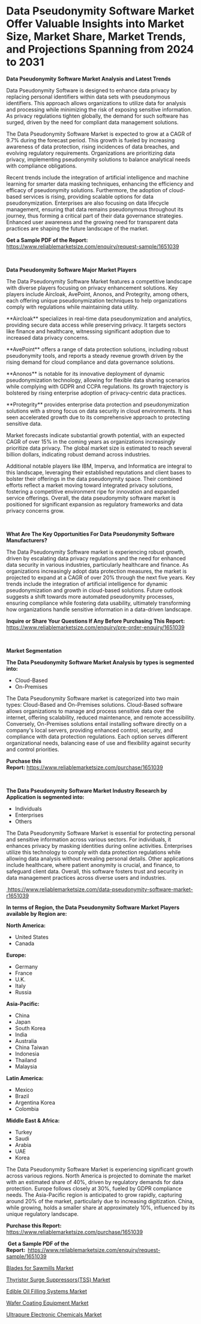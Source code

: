 <p><h1>Data Pseudonymity Software Market Offer Valuable Insights into Market Size, Market Share, Market Trends, and Projections Spanning from 2024 to 2031</h1></p><p><strong>Data Pseudonymity Software Market Analysis and Latest Trends</strong></p>
<p><p>Data Pseudonymity Software is designed to enhance data privacy by replacing personal identifiers within data sets with pseudonymous identifiers. This approach allows organizations to utilize data for analysis and processing while minimizing the risk of exposing sensitive information. As privacy regulations tighten globally, the demand for such software has surged, driven by the need for compliant data management solutions.</p><p>The Data Pseudonymity Software Market is expected to grow at a CAGR of 9.7% during the forecast period. This growth is fueled by increasing awareness of data protection, rising incidences of data breaches, and evolving regulatory requirements. Organizations are prioritizing data privacy, implementing pseudonymity solutions to balance analytical needs with compliance obligations. </p><p>Recent trends include the integration of artificial intelligence and machine learning for smarter data masking techniques, enhancing the efficiency and efficacy of pseudonymity solutions. Furthermore, the adoption of cloud-based services is rising, providing scalable options for data pseudonymization. Enterprises are also focusing on data lifecycle management, ensuring that data remains pseudonymous throughout its journey, thus forming a critical part of their data governance strategies. Enhanced user awareness and the growing need for transparent data practices are shaping the future landscape of the market.</p></p>
<p><strong>Get a Sample PDF of the Report:&nbsp;</strong> <a href="https://www.reliablemarketsize.com/enquiry/request-sample/1651039?utm_campaign=1131&utm_medium=2&utm_source=Github&utm_content=ia&utm_term=08122024&utm_id=data-pseudonymity-software">https://www.reliablemarketsize.com/enquiry/request-sample/1651039</a></p>
<p>&nbsp;</p>
<p><strong>Data Pseudonymity Software Major Market Players</strong></p>
<p><p>The Data Pseudonymity Software Market features a competitive landscape with diverse players focusing on privacy enhancement solutions. Key players include Aircloak, AvePoint, Anonos, and Protegrity, among others, each offering unique pseudonymization techniques to help organizations comply with regulations while maintaining data utility.</p><p>**Aircloak** specializes in real-time data pseudonymization and analytics, providing secure data access while preserving privacy. It targets sectors like finance and healthcare, witnessing significant adoption due to increased data privacy concerns.</p><p>**AvePoint** offers a range of data protection solutions, including robust pseudonymity tools, and reports a steady revenue growth driven by the rising demand for cloud compliance and data governance solutions.</p><p>**Anonos** is notable for its innovative deployment of dynamic pseudonymization technology, allowing for flexible data sharing scenarios while complying with GDPR and CCPA regulations. Its growth trajectory is bolstered by rising enterprise adoption of privacy-centric data practices.</p><p>**Protegrity** provides enterprise data protection and pseudonymization solutions with a strong focus on data security in cloud environments. It has seen accelerated growth due to its comprehensive approach to protecting sensitive data.</p><p>Market forecasts indicate substantial growth potential, with an expected CAGR of over 15% in the coming years as organizations increasingly prioritize data privacy. The global market size is estimated to reach several billion dollars, indicating robust demand across industries.</p><p>Additional notable players like IBM, Imperva, and Informatica are integral to this landscape, leveraging their established reputations and client bases to bolster their offerings in the data pseudonymity space. Their combined efforts reflect a market moving toward integrated privacy solutions, fostering a competitive environment ripe for innovation and expanded service offerings. Overall, the data pseudonymity software market is positioned for significant expansion as regulatory frameworks and data privacy concerns grow.</p></p>
<p>&nbsp;</p>
<p><strong>What Are The Key Opportunities For Data Pseudonymity Software Manufacturers?</strong></p>
<p><p>The Data Pseudonymity Software market is experiencing robust growth, driven by escalating data privacy regulations and the need for enhanced data security in various industries, particularly healthcare and finance. As organizations increasingly adopt data protection measures, the market is projected to expand at a CAGR of over 20% through the next five years. Key trends include the integration of artificial intelligence for dynamic pseudonymization and growth in cloud-based solutions. Future outlook suggests a shift towards more automated pseudonymity processes, ensuring compliance while fostering data usability, ultimately transforming how organizations handle sensitive information in a data-driven landscape.</p></p>
<p><strong>Inquire or Share Your Questions If Any Before Purchasing This Report:</strong> <a href="https://www.reliablemarketsize.com/enquiry/pre-order-enquiry/1651039?utm_campaign=1131&utm_medium=2&utm_source=Github&utm_content=ia&utm_term=08122024&utm_id=data-pseudonymity-software">https://www.reliablemarketsize.com/enquiry/pre-order-enquiry/1651039</a></p>
<p>&nbsp;</p>
<p><strong>Market Segmentation</strong></p>
<p><strong>The Data Pseudonymity Software Market Analysis by types is segmented into:</strong></p>
<p><ul><li>Cloud-Based</li><li>On-Premises</li></ul></p>
<p><p>The Data Pseudonymity Software market is categorized into two main types: Cloud-Based and On-Premises solutions. Cloud-Based software allows organizations to manage and process sensitive data over the internet, offering scalability, reduced maintenance, and remote accessibility. Conversely, On-Premises solutions entail installing software directly on a company's local servers, providing enhanced control, security, and compliance with data protection regulations. Each option serves different organizational needs, balancing ease of use and flexibility against security and control priorities.</p></p>
<p><strong>Purchase this Report:&nbsp;</strong><a href="https://www.reliablemarketsize.com/purchase/1651039?utm_campaign=1131&utm_medium=2&utm_source=Github&utm_content=ia&utm_term=08122024&utm_id=data-pseudonymity-software">https://www.reliablemarketsize.com/purchase/1651039</a></p>
<p>&nbsp;</p>
<p><strong>The Data Pseudonymity Software Market Industry Research by Application is segmented into:</strong></p>
<p><ul><li>Individuals</li><li>Enterprises</li><li>Others</li></ul></p>
<p><p>The Data Pseudonymity Software Market is essential for protecting personal and sensitive information across various sectors. For individuals, it enhances privacy by masking identities during online activities. Enterprises utilize this technology to comply with data protection regulations while allowing data analysis without revealing personal details. Other applications include healthcare, where patient anonymity is crucial, and finance, to safeguard client data. Overall, this software fosters trust and security in data management practices across diverse users and industries.</p></p>
<p><a href="https://www.reliablemarketsize.com/data-pseudonymity-software-market-r1651039?utm_campaign=1131&utm_medium=2&utm_source=Github&utm_content=ia&utm_term=08122024&utm_id=data-pseudonymity-software">&nbsp;https://www.reliablemarketsize.com/data-pseudonymity-software-market-r1651039</a></p>
<p><strong>In terms of Region, the Data Pseudonymity Software Market Players available by Region are:</strong></p>
<p>
    <p> <strong> North America: </strong>
        <ul>
            <li>United States</li>
            <li>Canada</li>
        </ul>
        </p> 
    <p> <strong> Europe: </strong>
        <ul>
            <li>Germany</li>
            <li>France</li>
            <li>U.K.</li>
            <li>Italy</li>
            <li>Russia</li>
        </ul>
        </p> 
    <p> <strong> Asia-Pacific: </strong>
        <ul>
            <li>China</li>
            <li>Japan</li>
            <li>South Korea</li>
            <li>India</li>
            <li>Australia</li>
            <li>China Taiwan</li>
            <li>Indonesia</li>
            <li>Thailand</li>
            <li>Malaysia</li>
        </ul>
        </p> 
    <p> <strong> Latin America: </strong>
        <ul>
            <li>Mexico</li>
            <li>Brazil</li>
            <li>Argentina Korea</li>
            <li>Colombia</li>
        </ul>
        </p> 
    <p> <strong> Middle East & Africa: </strong>
        <ul>
            <li>Turkey</li>
            <li>Saudi</li>
            <li>Arabia</li>
            <li>UAE</li>
            <li>Korea</li>
        </ul>
    </p>
    </p>
<p><p>The Data Pseudonymity Software Market is experiencing significant growth across various regions. North America is projected to dominate the market with an estimated share of 40%, driven by regulatory demands for data protection. Europe follows closely at 30%, fueled by GDPR compliance needs. The Asia-Pacific region is anticipated to grow rapidly, capturing around 20% of the market, particularly due to increasing digitization. China, while growing, holds a smaller share at approximately 10%, influenced by its unique regulatory landscape.</p></p>
<p><strong>Purchase this Report: </strong><a href="https://www.reliablemarketsize.com/purchase/1651039?utm_campaign=1131&utm_medium=2&utm_source=Github&utm_content=ia&utm_term=08122024&utm_id=data-pseudonymity-software">https://www.reliablemarketsize.com/purchase/1651039</a></p>
<p>&nbsp;<strong>Get a Sample PDF of the Report:&nbsp;&nbsp;</strong><a href="https://www.reliablemarketsize.com/enquiry/request-sample/1651039?utm_campaign=1131&utm_medium=2&utm_source=Github&utm_content=ia&utm_term=08122024&utm_id=data-pseudonymity-software">https://www.reliablemarketsize.com/enquiry/request-sample/1651039</a></p>
<p><strong></strong></p>
<p><p><a href="https://www.linkedin.com/pulse/blades-sawmills-market-assessment-predictive-metrics-future-cbvre?utm_campaign=1131&utm_medium=2&utm_source=Github&utm_content=ia&utm_term=08122024&utm_id=data-pseudonymity-software">Blades for Sawmills Market</a></p><p><a href="https://www.linkedin.com/pulse/t-insight-dial-ziosf?utm_campaign=1131&utm_medium=2&utm_source=Github&utm_content=ia&utm_term=08122024&utm_id=data-pseudonymity-software">Thyristor Surge Suppressors(TSS) Market</a></p><p><a href="https://www.linkedin.com/pulse/projected-market-growth-edible-oil-filling-systems-47-cagr-gaove?utm_campaign=1131&utm_medium=2&utm_source=Github&utm_content=ia&utm_term=08122024&utm_id=data-pseudonymity-software">Edible Oil Filling Systems Market</a></p><p><a href="https://www.linkedin.com/pulse/wafer-coating-equipment-market-growth-outlook-8cagr-challenges-iic1e?utm_campaign=1131&utm_medium=2&utm_source=Github&utm_content=ia&utm_term=08122024&utm_id=data-pseudonymity-software">Wafer Coating Equipment Market</a></p><p><a href="https://www.linkedin.com/pulse/compreh-proposis-fbaif?utm_campaign=1131&utm_medium=2&utm_source=Github&utm_content=ia&utm_term=08122024&utm_id=data-pseudonymity-software">Ultrapure Electronic Chemicals Market</a></p></p>